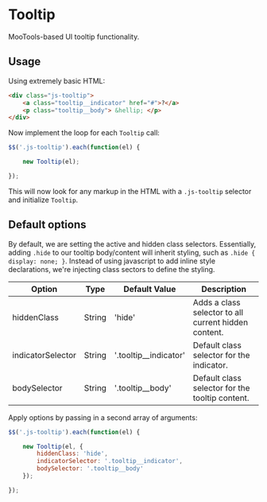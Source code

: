 # Tooltip

MooTools-based UI tooltip functionality.


## Usage

Using extremely basic HTML:

````HTML
<div class="js-tooltip">
	<a class="tooltip__indicator" href="#">?</a>
	<p class="tooltip__body"> &hellip; </p>
</div>
````

Now implement the loop for each `Tooltip` call:

````JavaScript
$$('.js-tooltip').each(function(el) {

	new Tooltip(el);

});
````

This will now look for any markup in the HTML with a `.js-tooltip` selector and initialize `Tooltip`.


## Default options

By default, we are setting the active and hidden class selectors. Essentially, adding `.hide` to our tooltip body/content will inherit styling, such as `.hide { display: none; }`. Instead of using javascript to add inline style declarations, we're injecting class sectors to define the styling. 

| Option  			| Type   	| Default Value		| Description		|
|---	    		|---	    |---	 			|---    			|
| hiddenClass  		| String  	| 'hide'			| Adds a class selector to all current hidden content. 		|
| indicatorSelector | String  	| '.tooltip__indicator'	| Default class selector for the indicator. |
| bodySelector	 	| String  	| '.tooltip__body'	| Default class selector for the tooltip content. |

Apply options by passing in a second array of arguments:

````JavaScript
$$('.js-tooltip').each(function(el) {

	new Tooltip(el, { 
		hiddenClass: 'hide',
		indicatorSelector: '.tooltip__indicator',
		bodySelector: '.tooltip__body'
	});

});
````
